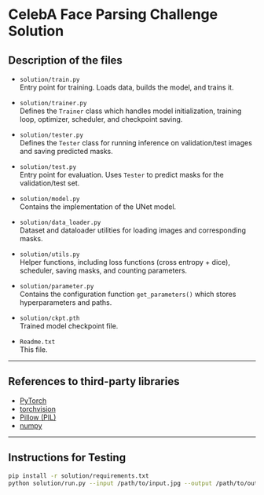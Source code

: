 # CelebA Face Parsing Challenge Solution

## Description of the files

- `solution/train.py`  
  Entry point for training. Loads data, builds the model, and trains it.

- `solution/trainer.py`  
  Defines the `Trainer` class which handles model initialization, training loop, optimizer, scheduler, and checkpoint saving.

- `solution/tester.py`  
  Defines the `Tester` class for running inference on validation/test images and saving predicted masks.

- `solution/test.py`  
  Entry point for evaluation. Uses `Tester` to predict masks for the validation/test set.

- `solution/model.py`  
  Contains the implementation of the UNet model.

- `solution/data_loader.py`  
  Dataset and dataloader utilities for loading images and corresponding masks.

- `solution/utils.py`  
  Helper functions, including loss functions (cross entropy + dice), scheduler, saving masks, and counting parameters.

- `solution/parameter.py`  
  Contains the configuration function `get_parameters()` which stores hyperparameters and paths.

- `solution/ckpt.pth`  
  Trained model checkpoint file.

- `Readme.txt`  
  This file.

---

## References to third-party libraries

- [PyTorch](https://pytorch.org/)  
- [torchvision](https://pytorch.org/vision/stable/index.html)  
- [Pillow (PIL)](https://pypi.org/project/pillow/)  
- [numpy](https://numpy.org/)  

---

## Instructions for Testing

```bash
pip install -r solution/requirements.txt
python solution/run.py --input /path/to/input.jpg --output /path/to/output.png --weights solution/ckpt.pth



